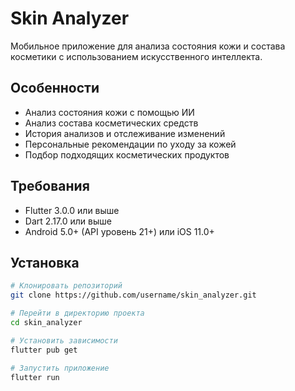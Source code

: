 # Skin Analyzer

Мобильное приложение для анализа состояния кожи и состава косметики с использованием искусственного интеллекта.

## Особенности

- Анализ состояния кожи с помощью ИИ
- Анализ состава косметических средств
- История анализов и отслеживание изменений
- Персональные рекомендации по уходу за кожей
- Подбор подходящих косметических продуктов

## Требования

- Flutter 3.0.0 или выше
- Dart 2.17.0 или выше
- Android 5.0+ (API уровень 21+) или iOS 11.0+

## Установка

```bash
# Клонировать репозиторий
git clone https://github.com/username/skin_analyzer.git

# Перейти в директорию проекта
cd skin_analyzer

# Установить зависимости
flutter pub get

# Запустить приложение
flutter run